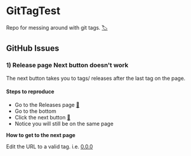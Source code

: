 # GitTagTest

Repo for messing around with git tags. [🏷](https://git-scm.com/book/en/v2/Git-Basics-Tagging)

## GitHub Issues

### 1) Release page Next button doesn't work

The next button takes you to tags/ releases after the last tag on the page.

#### Steps to reproduce
- Go to the Releases page [🔗](https://github.com/0xLeif/GitTagTest/releases)
- Go to the bottom
- Click the next button [🔗](https://github.com/0xLeif/GitTagTest/releases?after=😎)
- Notice you will still be on the same page

**How to get to the next page**

Edit the URL to a valid tag. i.e. [0.0.0](https://github.com/0xLeif/GitTagTest/releases?after=0.0.0)

